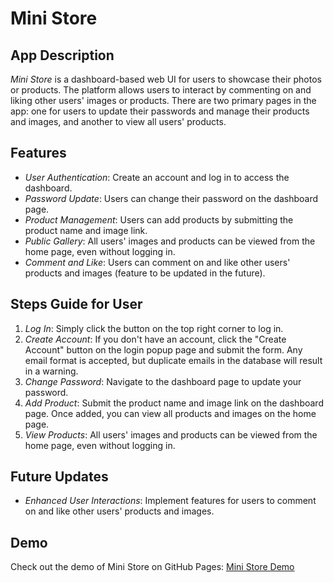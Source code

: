 # Mini Store

## App Description
*Mini Store* is a dashboard-based web UI for users to showcase their photos or products. The platform allows users to interact by commenting on and liking other users' images or products. There are two primary pages in the app: one for users to update their passwords and manage their products and images, and another to view all users' products.

## Features
- *User Authentication*: Create an account and log in to access the dashboard.
- *Password Update*: Users can change their password on the dashboard page.
- *Product Management*: Users can add products by submitting the product name and image link.
- *Public Gallery*: All users' images and products can be viewed from the home page, even without logging in.
- *Comment and Like*: Users can comment on and like other users' products and images (feature to be updated in the future).

## Steps Guide for User
1. *Log In*: Simply click the button on the top right corner to log in.
2. *Create Account*: If you don't have an account, click the "Create Account" button on the login popup page and submit the form. Any email format is accepted, but duplicate emails in the database will result in a warning.
3. *Change Password*: Navigate to the dashboard page to update your password.
4. *Add Product*: Submit the product name and image link on the dashboard page. Once added, you can view all products and images on the home page.
5. *View Products*: All users' images and products can be viewed from the home page, even without logging in.

## Future Updates
- *Enhanced User Interactions*: Implement features for users to comment on and like other users' products and images.

## Demo
Check out the demo of Mini Store on GitHub Pages: [Mini Store Demo](https://sinyaw.github.io/Assessment/)